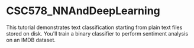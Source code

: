 # CSC578_NNAndDeepLearning
This tutorial demonstrates text classification starting from plain text files stored on disk. You'll train a binary classifier to perform sentiment analysis on an IMDB dataset.
